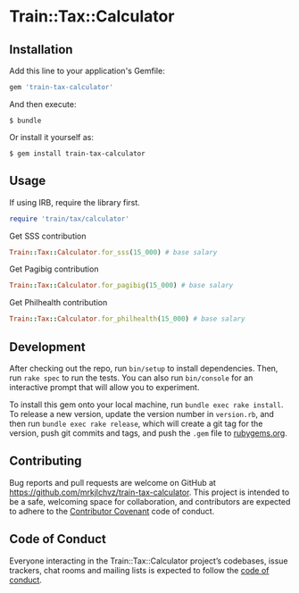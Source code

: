 # Train::Tax::Calculator

## Installation

Add this line to your application's Gemfile:

```ruby
gem 'train-tax-calculator'
```

And then execute:

    $ bundle

Or install it yourself as:

    $ gem install train-tax-calculator

## Usage

If using IRB, require the library first.

```ruby
require 'train/tax/calculator'
```

Get SSS contribution
```ruby
Train::Tax::Calculator.for_sss(15_000) # base salary
```

Get Pagibig contribution
```ruby
Train::Tax::Calculator.for_pagibig(15_000) # base salary
```

Get Philhealth contribution
```ruby
Train::Tax::Calculator.for_philhealth(15_000) # base salary
```

## Development

After checking out the repo, run `bin/setup` to install dependencies. Then, run `rake spec` to run the tests. You can also run `bin/console` for an interactive prompt that will allow you to experiment.

To install this gem onto your local machine, run `bundle exec rake install`. To release a new version, update the version number in `version.rb`, and then run `bundle exec rake release`, which will create a git tag for the version, push git commits and tags, and push the `.gem` file to [rubygems.org](https://rubygems.org).

## Contributing

Bug reports and pull requests are welcome on GitHub at https://github.com/mrkjlchvz/train-tax-calculator. This project is intended to be a safe, welcoming space for collaboration, and contributors are expected to adhere to the [Contributor Covenant](http://contributor-covenant.org) code of conduct.

## Code of Conduct

Everyone interacting in the Train::Tax::Calculator project’s codebases, issue trackers, chat rooms and mailing lists is expected to follow the [code of conduct](https://github.com/[USERNAME]/train-tax-calculator/blob/master/CODE_OF_CONDUCT.md).
